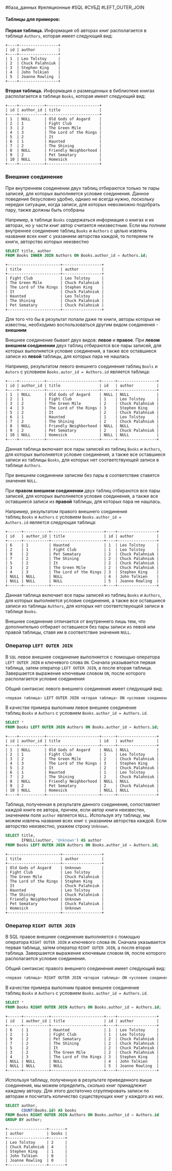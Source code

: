 #база_данных #реляционные #SQL #СУБД #LEFT_OUTER_JOIN
#### Таблицы для примеров:
**Первая таблица.** Информация об авторах книг располагается в таблице `Authors`, которая имеет следующий вид:
```
+----+-----------------+
| id | author          |
+----+-----------------+
| 1  | Leo Tolstoy     |
| 2  | Chuck Palahniuk |
| 3  | Stephen King    |
| 4  | John Tolkien    |
| 5  | Joanne Rowling  |
+----+-----------------+
```
**Вторая таблица.** Информация о размещенных в библиотеке книгах располагается в таблице `Books`, которая имеет следующий вид:
```
+----+-----------+-----------------------+
| id | author_id | title                 |
+----+-----------+-----------------------+
| 1  | NULL      | Old Gods of Asgard    |
| 2  | 1         | Fight Club            |
| 3  | 2         | The Green Mile        |
| 4  | 3         | The Lord of the Rings |
| 5  | 2         | It                    |
| 6  | 1         | Haunted               |
| 7  | 2         | The Shining           |
| 8  | NULL      | Friendly Neighborhood |
| 9  | 2         | Pet Sematary          |
| 10 | NULL      | Homesick              |
+----+-----------+-----------------------+
```
### Внешние соединение
При внутреннем соединении двух таблиц отбираются только те пары записей, для которых выполняется условие соединения. Данное поведение безусловно удобно, однако не всегда нужно, поскольку нередки ситуации, когда записи, для которых невозможно подобрать пару, также должны быть отобраны

Например, в таблице `Books` содержаться информация о книгах и их авторах, но у части книг автор считается неизвестным. Если мы полним внутреннее соединение таблиц `Books` и `Authors` с целью извлечь названия всех книг с указанием авторства каждой, то потеряем те книги, авторство которых неизвестно
```sql
SELECT title, author
FROM Books INNER JOIN Authors ON Books.author_id = Authors.id;
```
```
+-----------------------+-----------------+
| title                 | author          |
+-----------------------+-----------------+
| Fight Club            | Leo Tolstoy     |
| The Green Mile        | Chuck Palahniuk |
| The Lord of the Rings | Stephen King    |
| It                    | Chuck Palahniuk |
| Haunted               | Leo Tolstoy     |
| The Shining           | Chuck Palahniuk |
| Pet Sematary          | Chuck Palahniuk |
+-----------------------+-----------------+
```
Для того что бы в результат попали даже те книги, авторы которых не известны, необходимо воспользоваться другим видом соединения - **внешним**

Внешнее соединение бывает двух видов: **левое** и **правое**. При **левом внешнем соединении** двух таблиц отбираются все пары записей, для которых выполняется условие соединения, а также все оставшиеся записи из **левой** таблицы, для которых пара не нашлась

Например, результатом левого внешнего соединения таблиц `Bools` и `Autors` с условием `Books.autor_id = Authors.id` является таблица:
```
+----+-----------+-----------------------+------+-----------------+
| id | author_id | title                 | id   | author          |
+----+-----------+-----------------------+------+-----------------+
| 1  | NULL      | Old Gods of Asgard    | NULL | NULL            |
| 2  | 1         | Fight Club            | 1    | Leo Tolstoy     |
| 3  | 2         | The Green Mile        | 2    | Chuck Palahniuk |
| 4  | 3         | The Lord of the Rings | 3    | Stephen King    |
| 5  | 2         | It                    | 2    | Chuck Palahniuk |
| 6  | 1         | Haunted               | 1    | Leo Tolstoy     |
| 7  | 2         | The Shining           | 2    | Chuck Palahniuk |
| 8  | NULL      | Friendly Neighborhood | NULL | NULL            |
| 9  | 2         | Pet Sematary          | 2    | Chuck Palahniuk |
| 10 | NULL      | Homesick              | NULL | NULL            |
+----+-----------+-----------------------+------+-----------------+
```
Данная таблица включает все пары записей из таблиц `Books` и `Authors`, для которых выполняется условие соединения, а также все оставшиеся записи из таблицы `Books`, для которых нет соответствующей записи в таблице `Authors`.

При внешнем соединении записям без пары в соответствие ставятся значения `NULL`.

При **правом внешнем соединении** двух таблиц отбираются все пары записей, для которых выполняется условие соединения, а также все оставшиеся записи из **правой** таблицы, для которых пара не нашлась.

Например, результатом правого внешнего соединения таблиц `Books` и `Authors` с условием `Books.author_id = Authors.id` является следующая таблица:
```
+------+-----------+-----------------------+----+-----------------+
| id   | author_id | title                 | id | author          |
+------+-----------+-----------------------+----+-----------------+
| 6    | 1         | Haunted               | 1  | Leo Tolstoy     |
| 2    | 1         | Fight Club            | 1  | Leo Tolstoy     |
| 9    | 2         | Pet Sematary          | 2  | Chuck Palahniuk |
| 7    | 2         | The Shining           | 2  | Chuck Palahniuk |
| 5    | 2         | It                    | 2  | Chuck Palahniuk |
| 3    | 2         | The Green Mile        | 2  | Chuck Palahniuk |
| 4    | 3         | The Lord of the Rings | 3  | Stephen King    |
| NULL | NULL      | NULL                  | 4  | John Tolkien    |
| NULL | NULL      | NULL                  | 5  | Joanne Rowling  |
+------+-----------+-----------------------+----+-----------------+
```
Данная таблица включает все пары записей из таблиц `Books` и `Authors`, для которых выполняется условие соединения, а также все оставшиеся записи из таблицы `Authors`, для которых нет соответствующей записи в таблице `Books`.

Внешнее соединение отличается от внутреннего лишь тем, что дополнительно отбирает оставшиеся без пары записи из левой или правой таблицы, ставя им в соответствие значения `NULL`.
### Оператор `LEFT OUTER JOIN`
В `SQL` левое внешнее соединение выполняется с помощью оператора `LEFT OUTER JOIN` и ключевого слова `ON`. Сначала указывается первая таблица, затем оператор `LEFT OUTER JOIN`, а после вторая таблица. Завершается выражение  ключевым словом `ON`, после которого располагается условие соединения

Общий синтаксис левого внешнего соединения имеет следующий вид:
```css
<первая таблица> LEFT OUTER JOIN <вторая таблица> ON <условие соединения>
```

В качестве примера выполним левое внешнее соединение таблиц `Books` и `Authors` с условием `Books.author_id = Authors.id`.
```sql
SELECT *
FROM Books LEFT OUTER JOIN Authors ON Books.author_id = Authors.id;
```
```
+----+-----------+-----------------------+------+-----------------+
| id | author_id | title                 | id   | author          |
+----+-----------+-----------------------+------+-----------------+
| 1  | NULL      | Old Gods of Asgard    | NULL | NULL            |
| 2  | 1         | Fight Club            | 1    | Leo Tolstoy     |
| 3  | 2         | The Green Mile        | 2    | Chuck Palahniuk |
| 4  | 3         | The Lord of the Rings | 3    | Stephen King    |
| 5  | 2         | It                    | 2    | Chuck Palahniuk |
| 6  | 1         | Haunted               | 1    | Leo Tolstoy     |
| 7  | 2         | The Shining           | 2    | Chuck Palahniuk |
| 8  | NULL      | Friendly Neighborhood | NULL | NULL            |
| 9  | 2         | Pet Sematary          | 2    | Chuck Palahniuk |
| 10 | NULL      | Homesick              | NULL | NULL            |
+----+-----------+-----------------------+------+-----------------+
```

Таблица, полученная в результате данного соединения, сопоставляет каждой книге ее автора, причем, если автор книги неизвестен, значением поля `author` является `NULL`. Используя эту таблицу, мы можем извлечь названия всех книг с указанием авторства каждой. Если авторство неизвестно, укажем строку `Unknown`.
```sql
SELECT title,
       IFNULL(author, 'Unknown') AS author
FROM Books LEFT OUTER JOIN Authors ON Books.author_id = Authors.id;
```
```
+-----------------------+-----------------+
| title                 | author          |
+-----------------------+-----------------+
| Old Gods of Asgard    | Unknown         |
| Fight Club            | Leo Tolstoy     |
| The Green Mile        | Chuck Palahniuk |
| The Lord of the Rings | Stephen King    |
| It                    | Chuck Palahniuk |
| Haunted               | Leo Tolstoy     |
| The Shining           | Chuck Palahniuk |
| Friendly Neighborhood | Unknown         |
| Pet Sematary          | Chuck Palahniuk |
| Homesick              | Unknown         |
+-----------------------+-----------------+
```
### Оператор `RIGHT OUTER JOIN`
В SQL правое внешнее соединение выполняется с помощью оператора `RIGHT OUTER JOIN` и ключевого слова `ON`. Сначала указывается первая таблица, затем оператор `RIGHT OUTER JOIN`, а после вторая таблица. Завершается выражение ключевым словом `ON`, после которого располагается условие соединения.

Общий синтаксис правого внешнего соединения имеет следующий вид:
```css
<первая таблица> RIGHT OUTER JOIN <вторая таблица> ON <условие соединения>
```

В качестве примера выполним правое внешнее соединение таблиц `Books` и `Authors` с условием `Books.author_id = Authors.id`.
```sql
SELECT *
FROM Books RIGHT OUTER JOIN Authors ON Books.author_id = Authors.id;
```
```
+------+-----------+-----------------------+----+-----------------+
| id   | author_id | title                 | id | author          |
+------+-----------+-----------------------+----+-----------------+
| 6    | 1         | Haunted               | 1  | Leo Tolstoy     |
| 2    | 1         | Fight Club            | 1  | Leo Tolstoy     |
| 9    | 2         | Pet Sematary          | 2  | Chuck Palahniuk |
| 7    | 2         | The Shining           | 2  | Chuck Palahniuk |
| 5    | 2         | It                    | 2  | Chuck Palahniuk |
| 3    | 2         | The Green Mile        | 2  | Chuck Palahniuk |
| 4    | 3         | The Lord of the Rings | 3  | Stephen King    |
| NULL | NULL      | NULL                  | 4  | John Tolkien    |
| NULL | NULL      | NULL                  | 5  | Joanne Rowling  |
+------+-----------+-----------------------+----+-----------------+
```

Используя таблицу, полученную в результате приведенного выше соединения, мы можем определить, сколько книг принадлежит каждому автору. Для этого достаточно сгруппировать записи по авторам и посчитать количество существующих книг у каждого из них.
```sql
SELECT author,
       COUNT(Books.id) AS books
FROM Books RIGHT OUTER JOIN Authors ON Books.author_id = Authors.id
GROUP BY author;
```
```
+-----------------+-------+
| author          | books |
+-----------------+-------+
| Leo Tolstoy     | 2     |
| Chuck Palahniuk | 4     |
| Stephen King    | 1     |
| John Tolkien    | 0     |
| Joanne Rowling  | 0     |
+-----------------+-------+
```